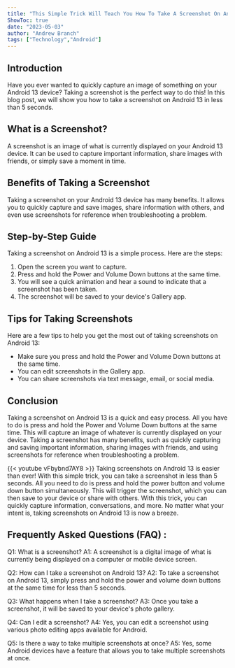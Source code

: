```yaml
---
title: "This Simple Trick Will Teach You How To Take A Screenshot On Android 13 In Less Than 5 Seconds!"
ShowToc: true 
date: "2023-05-03"
author: "Andrew Branch" 
tags: ["Technology","Android"]
---
```

## Introduction

Have you ever wanted to quickly capture an image of something on your Android 13 device? Taking a screenshot is the perfect way to do this! In this blog post, we will show you how to take a screenshot on Android 13 in less than 5 seconds.

## What is a Screenshot?

A screenshot is an image of what is currently displayed on your Android 13 device. It can be used to capture important information, share images with friends, or simply save a moment in time. 

## Benefits of Taking a Screenshot

Taking a screenshot on your Android 13 device has many benefits. It allows you to quickly capture and save images, share information with others, and even use screenshots for reference when troubleshooting a problem. 

## Step-by-Step Guide

Taking a screenshot on Android 13 is a simple process. Here are the steps:

1. Open the screen you want to capture.
2. Press and hold the Power and Volume Down buttons at the same time.
3. You will see a quick animation and hear a sound to indicate that a screenshot has been taken.
4. The screenshot will be saved to your device's Gallery app.

## Tips for Taking Screenshots

Here are a few tips to help you get the most out of taking screenshots on Android 13:

- Make sure you press and hold the Power and Volume Down buttons at the same time.
- You can edit screenshots in the Gallery app.
- You can share screenshots via text message, email, or social media. 

## Conclusion

Taking a screenshot on Android 13 is a quick and easy process. All you have to do is press and hold the Power and Volume Down buttons at the same time. This will capture an image of whatever is currently displayed on your device. Taking a screenshot has many benefits, such as quickly capturing and saving important information, sharing images with friends, and using screenshots for reference when troubleshooting a problem.

{{< youtube vFbybnd7AY8 >}} 
Taking screenshots on Android 13 is easier than ever! With this simple trick, you can take a screenshot in less than 5 seconds. All you need to do is press and hold the power button and volume down button simultaneously. This will trigger the screenshot, which you can then save to your device or share with others. With this trick, you can quickly capture information, conversations, and more. No matter what your intent is, taking screenshots on Android 13 is now a breeze.

## Frequently Asked Questions (FAQ) :
Q1: What is a screenshot?
A1: A screenshot is a digital image of what is currently being displayed on a computer or mobile device screen.

Q2: How can I take a screenshot on Android 13?
A2: To take a screenshot on Android 13, simply press and hold the power and volume down buttons at the same time for less than 5 seconds.

Q3: What happens when I take a screenshot?
A3: Once you take a screenshot, it will be saved to your device's photo gallery.

Q4: Can I edit a screenshot?
A4: Yes, you can edit a screenshot using various photo editing apps available for Android.

Q5: Is there a way to take multiple screenshots at once?
A5: Yes, some Android devices have a feature that allows you to take multiple screenshots at once.


